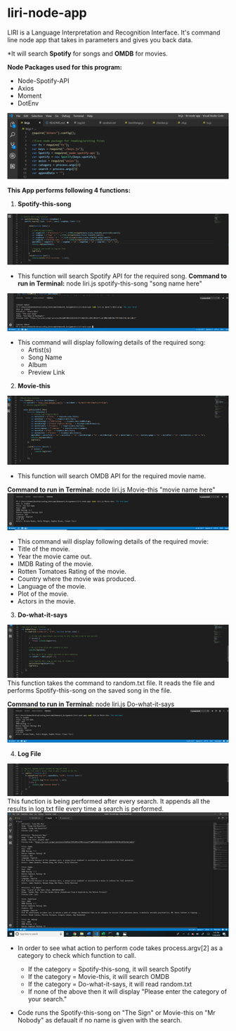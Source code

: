 # liri-node-app
LIRI is a Language Interpretation and Recognition Interface. It's command line node app that takes in parameters and gives you back data. 

*It will search **Spotify** for songs and **OMDB** for movies.

**Node Packages used for this program:**
* Node-Spotify-API
* Axios
* Moment
* DotEnv

![Included Node Packages](img-1.png)


**This App performs following 4 functions:**
1. **Spotify-this-song**

![Function Spotify-this-song](spotify.png)
* This function will search Spotify API for the required song. 
**Command to run in Terminal:** node liri.js spotify-this-song "song name here"

![Terminal Spotify-this-song](spotify-run.png)

* This command will display following details of the required song:
    * Artist(s)
    * Song Name
    * Album
    * Preview Link

2. **Movie-this**

![Function Movie-this](movie-this.png)
* This function will search OMDB API for the required movie name.

**Command to run in Terminal:** node liri.js Movie-this "movie name here"
![Terminal Movie-this](movie-this-run.png)
* This command will display following details of the required movie:
* Title of the movie.
* Year the movie came out.
* IMDB Rating of the movie.
* Rotten Tomatoes Rating of the movie.
* Country where the movie was produced.
* Language of the movie.
* Plot of the movie.
* Actors in the movie.


3. **Do-what-it-says**

![Function Do-what-it-says](do-what.png)
This function takes the command to random.txt file. It reads the file and performs Spotify-this-song on the saved song in the file. 

**Command to run in Terminal:** node liri.js Do-what-it-says
 ![Terminal Do-what-it-saysd](do-what-run.png)


4. **Log File**

![Function LogFile](log-file.png)
This function is being performed after every search. It appends all the results in log.txt file every time a search is performed.
![Log File](log.png)

* In order to see what action to perform code takes process.argv[2] as a category to check which function to call. 
    * If the category = Spotify-this-song, it will search Spotify
    * If the category = Movie-this, it will search OMDB
    * If the category = Do-what-it-says, it will read random.txt
    * If none of the above then it will display "Please enter the category of your search."

* Code runs the Spotify-this-song on "The Sign" or Movie-this on "Mr Nobody" as defaualt if no name is given with the search.

